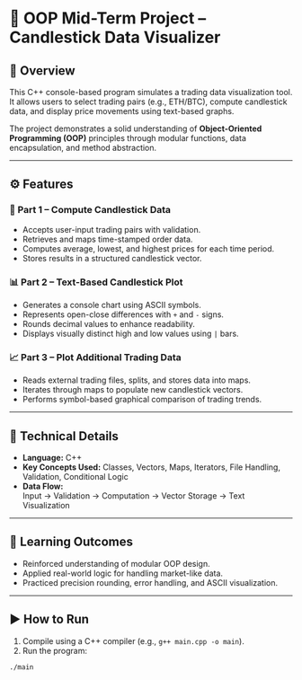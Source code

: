 # 🧾 OOP Mid-Term Project – Candlestick Data Visualizer  

## 📘 Overview  
This C++ console-based program simulates a trading data visualization tool. It allows users to select trading pairs (e.g., ETH/BTC), compute candlestick data, and display price movements using text-based graphs.  

The project demonstrates a solid understanding of **Object-Oriented Programming (OOP)** principles through modular functions, data encapsulation, and method abstraction.

---

## ⚙️ Features  

### 🧮 Part 1 – Compute Candlestick Data
- Accepts user-input trading pairs with validation.  
- Retrieves and maps time-stamped order data.  
- Computes average, lowest, and highest prices for each time period.  
- Stores results in a structured candlestick vector.  

### 📊 Part 2 – Text-Based Candlestick Plot
- Generates a console chart using ASCII symbols.  
- Represents open-close differences with `+` and `-` signs.  
- Rounds decimal values to enhance readability.  
- Displays visually distinct high and low values using `|` bars.  

### 📈 Part 3 – Plot Additional Trading Data
- Reads external trading files, splits, and stores data into maps.  
- Iterates through maps to populate new candlestick vectors.  
- Performs symbol-based graphical comparison of trading trends.  

---

## 🧩 Technical Details  
- **Language:** C++  
- **Key Concepts Used:** Classes, Vectors, Maps, Iterators, File Handling, Validation, Conditional Logic  
- **Data Flow:**  
Input → Validation → Computation → Vector Storage → Text Visualization

---

## 🧠 Learning Outcomes  
- Reinforced understanding of modular OOP design.  
- Applied real-world logic for handling market-like data.  
- Practiced precision rounding, error handling, and ASCII visualization.  

---

## ▶️ How to Run  
1. Compile using a C++ compiler (e.g., `g++ main.cpp -o main`).  
2. Run the program:  
 ```bash
 ./main
 ```
